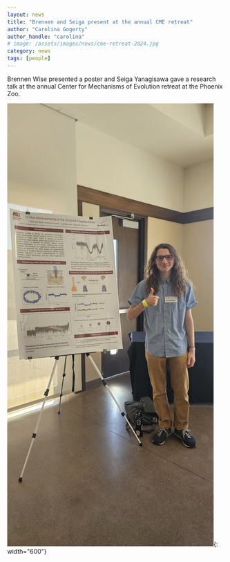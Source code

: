 ```yaml
---
layout: news
title: "Brennen and Seiga present at the annual CME retreat"
author: "Carolina Gogerty"
author_handle: "carolina"
# image: /assets/images/news/cme-retreat-2024.jpg
category: news
tags: [people]
---
```


Brennen Wise presented a poster and Seiga Yanagisawa gave a research talk at the annual Center for Mechanisms of Evolution retreat at the Phoenix Zoo. 

![Brennen's CME retreat poster](/assets/images/news/cme-retreat-2024.jpg){: width="600"}